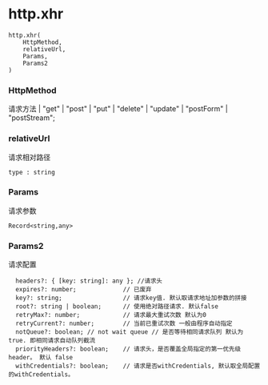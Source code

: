 http.xhr
===

```
http.xhr(
    HttpMethod,
    relativeUrl,
    Params,
    Params2
)
```

### HttpMethod 
请求方法
  | "get"
  | "post"
  | "put"
  | "delete"
  | "update"
  | "postForm"
  | "postStream";
  
### relativeUrl
请求相对路径
```
type : string
```
### Params
请求参数
```
Record<string,any>
```
### Params2
请求配置

```
  headers?: { [key: string]: any }; //请求头
  expires?: number;             // 已废弃
  key?: string;                 // 请求key值. 默认取请求地址加参数的拼接
  root?: string | boolean;      // 使用绝对路径请求. 默认false
  retryMax?: number;            // 请求最大重试次数 默认为0
  retryCurrent?: number;        // 当前已重试次数 一般由程序自动指定
  notQueue?: boolean; // not wait queue // 是否等待相同请求队列 默认为 true. 即相同请求自动队列截流
  priorityHeaders?: boolean;    // 请求头，是否覆盖全局指定的第一优先级header。 默认 false
  withCredentials?: boolean;    // 请求是否withCredentials, 默认取全局配置的withCredentials。
```
